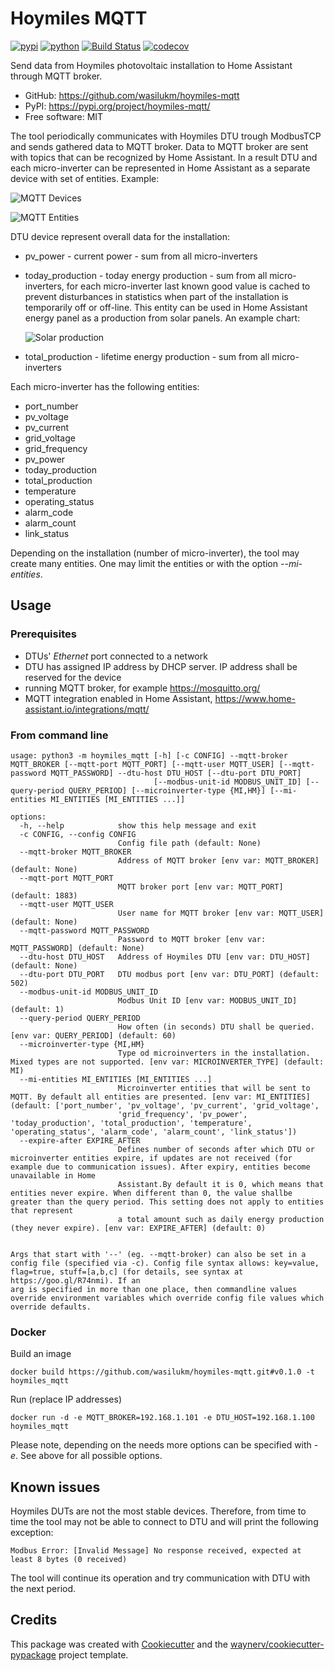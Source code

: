 # Hoymiles MQTT


[![pypi](https://img.shields.io/pypi/v/hoymiles-mqtt.svg)](https://pypi.org/project/hoymiles-mqtt/)
[![python](https://img.shields.io/pypi/pyversions/hoymiles-mqtt.svg)](https://pypi.org/project/hoymiles-mqtt/)
[![Build Status](https://github.com/wasilukm/hoymiles-mqtt/actions/workflows/dev.yml/badge.svg)](https://github.com/wasilukm/hoymiles-mqtt/actions/workflows/dev.yml)
[![codecov](https://codecov.io/gh/wasilukm/hoymiles-mqtt/branch/main/graphs/badge.svg)](https://codecov.io/github/wasilukm/hoymiles-mqtt)



Send data from Hoymiles photovoltaic installation to Home Assistant through MQTT broker.

* GitHub: <https://github.com/wasilukm/hoymiles-mqtt>
* PyPI: <https://pypi.org/project/hoymiles-mqtt/>
* Free software: MIT

The tool periodically communicates with Hoymiles DTU trough ModbusTCP and sends gathered data to MQTT broker.
Data to MQTT broker are sent with topics that can be recognized by Home Assistant.
In a result DTU and each micro-inverter can be represented in Home Assistant as a separate device with set of entities. Example:

![MQTT Devices](/docs/mqtt_devices.png)

![MQTT Entities](/docs/mqtt_entities.png)

DTU device represent overall data for the installation:
- pv_power - current power - sum from all micro-inverters
- today_production - today energy production - sum from all micro-inverters, for each micro-inverter last known
  good value is cached to prevent disturbances in statistics when part of the installation is temporarily off
  or off-line. This entity can be used in Home Assistant energy panel as a production from solar panels.
  An example chart:

  ![Solar production](/docs/solar%20production.png)
- total_production - lifetime energy production - sum from all micro-inverters

Each micro-inverter has the following entities:
- port_number
- pv_voltage
- pv_current
- grid_voltage
- grid_frequency
- pv_power
- today_production
- total_production
- temperature
- operating_status
- alarm_code
- alarm_count
- link_status

Depending on the installation (number of micro-inverter), the tool may create many entities. One may limit the entities
or with the option _--mi-entities_.

## Usage

### Prerequisites
- DTUs' _Ethernet_ port connected to a network
- DTU has assigned IP address by DHCP server. IP address shall be reserved for the device
- running MQTT broker, for example https://mosquitto.org/
- MQTT integration enabled in Home Assistant, https://www.home-assistant.io/integrations/mqtt/

### From command line
    usage: python3 -m hoymiles_mqtt [-h] [-c CONFIG] --mqtt-broker MQTT_BROKER [--mqtt-port MQTT_PORT] [--mqtt-user MQTT_USER] [--mqtt-password MQTT_PASSWORD] --dtu-host DTU_HOST [--dtu-port DTU_PORT]
                                    [--modbus-unit-id MODBUS_UNIT_ID] [--query-period QUERY_PERIOD] [--microinverter-type {MI,HM}] [--mi-entities MI_ENTITIES [MI_ENTITIES ...]]

    options:
      -h, --help            show this help message and exit
      -c CONFIG, --config CONFIG
                            Config file path (default: None)
      --mqtt-broker MQTT_BROKER
                            Address of MQTT broker [env var: MQTT_BROKER] (default: None)
      --mqtt-port MQTT_PORT
                            MQTT broker port [env var: MQTT_PORT] (default: 1883)
      --mqtt-user MQTT_USER
                            User name for MQTT broker [env var: MQTT_USER] (default: None)
      --mqtt-password MQTT_PASSWORD
                            Password to MQTT broker [env var: MQTT_PASSWORD] (default: None)
      --dtu-host DTU_HOST   Address of Hoymiles DTU [env var: DTU_HOST] (default: None)
      --dtu-port DTU_PORT   DTU modbus port [env var: DTU_PORT] (default: 502)
      --modbus-unit-id MODBUS_UNIT_ID
                            Modbus Unit ID [env var: MODBUS_UNIT_ID] (default: 1)
      --query-period QUERY_PERIOD
                            How often (in seconds) DTU shall be queried. [env var: QUERY_PERIOD] (default: 60)
      --microinverter-type {MI,HM}
                            Type od microinverters in the installation. Mixed types are not supported. [env var: MICROINVERTER_TYPE] (default: MI)
      --mi-entities MI_ENTITIES [MI_ENTITIES ...]
                            Microinverter entities that will be sent to MQTT. By default all entities are presented. [env var: MI_ENTITIES] (default: ['port_number', 'pv_voltage', 'pv_current', 'grid_voltage',
                            'grid_frequency', 'pv_power', 'today_production', 'total_production', 'temperature', 'operating_status', 'alarm_code', 'alarm_count', 'link_status'])
      --expire-after EXPIRE_AFTER
                            Defines number of seconds after which DTU or microinverter entities expire, if updates are not received (for example due to communication issues). After expiry, entities become unavailable in Home
                            Assistant.By default it is 0, which means that entities never expire. When different than 0, the value shallbe greater than the query period. This setting does not apply to entities that represent
                            a total amount such as daily energy production (they never expire). [env var: EXPIRE_AFTER] (default: 0)


    Args that start with '--' (eg. --mqtt-broker) can also be set in a config file (specified via -c). Config file syntax allows: key=value, flag=true, stuff=[a,b,c] (for details, see syntax at https://goo.gl/R74nmi). If an
    arg is specified in more than one place, then commandline values override environment variables which override config file values which override defaults.

### Docker

Build an image

    docker build https://github.com/wasilukm/hoymiles-mqtt.git#v0.1.0 -t hoymiles_mqtt

Run (replace IP addresses)

    docker run -d -e MQTT_BROKER=192.168.1.101 -e DTU_HOST=192.168.1.100 hoymiles_mqtt

Please note, depending on the needs more options can be specified with _-e_. See above for all possible options.

## Known issues
Hoymiles DUTs are not the most stable devices. Therefore, from time to time the tool may not be able to connect to DTU
and will print the following exception:

    Modbus Error: [Invalid Message] No response received, expected at least 8 bytes (0 received)

The tool will continue its operation and try communication with DTU with the next period.

## Credits

This package was created with [Cookiecutter](https://github.com/audreyr/cookiecutter) and the [waynerv/cookiecutter-pypackage](https://github.com/waynerv/cookiecutter-pypackage) project template.
